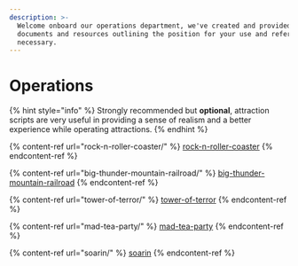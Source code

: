 ```yaml
---
description: >-
  Welcome onboard our operations department, we've created and provided
  documents and resources outlining the position for your use and reference if
  necessary.
---
```


# Operations

{% hint style="info" %}
Strongly recommended but **optional**, attraction scripts are very useful in providing a sense of realism and a better experience while operating attractions.
{% endhint %}

{% content-ref url="rock-n-roller-coaster/" %}
[rock-n-roller-coaster](rock-n-roller-coaster/)
{% endcontent-ref %}

{% content-ref url="big-thunder-mountain-railroad/" %}
[big-thunder-mountain-railroad](big-thunder-mountain-railroad/)
{% endcontent-ref %}

{% content-ref url="tower-of-terror/" %}
[tower-of-terror](tower-of-terror/)
{% endcontent-ref %}

{% content-ref url="mad-tea-party/" %}
[mad-tea-party](mad-tea-party/)
{% endcontent-ref %}

{% content-ref url="soarin/" %}
[soarin](soarin/)
{% endcontent-ref %}
